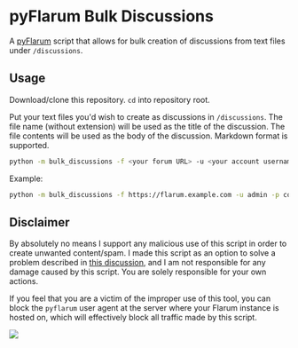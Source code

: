 # pyFlarum Bulk Discussions

A [pyFlarum](https://discuss.flarum.org/d/28221) script that allows for bulk creation of discussions from text files under `/discussions`.

## Usage

Download/clone this repository. `cd` into repository root.

Put your text files you'd wish to create as discussions in `/discussions`.
The file name (without extension) will be used as the title of the discussion. The file contents will be used as the body of the discussion. Markdown format is supported.

```bash
python -m bulk_discussions -f <your forum URL> -u <your account username> -p <account password>
```

Example:

```bash
python -m bulk_discussions -f https://flarum.example.com -u admin -p cooladmin123
```

## Disclaimer

By absolutely no means I support any malicious use of this script in order to create unwanted content/spam.
I made this script as an option to solve a problem described in [this discussion](https://discuss.flarum.org/d/30722), and I am not responsible for any damage caused by this script. You are solely responsible for your own actions.

If you feel that you are a victim of the improper use of this tool, you can block the `pyflarum` user agent at the server where your Flarum instance is hosted on, which will effectively block all traffic made by this script.

<a href="https://www.buymeacoffee.com/skevo"><img src="https://img.buymeacoffee.com/button-api/?text=Support me&emoji=🐣&slug=skevo&button_colour=ffa200&font_colour=000000&font_family=Poppins&outline_colour=000000&coffee_colour=FFDD00" /></a>
